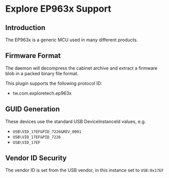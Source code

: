 Explore EP963x Support
======================

Introduction
------------

The EP963x is a generic MCU used in many different products.

Firmware Format
---------------

The daemon will decompress the cabinet archive and extract a firmware blob in
a packed binary file format.

This plugin supports the following protocol ID:

 * tw.com.exploretech.ep963x

GUID Generation
---------------

These devices use the standard USB DeviceInstanceId values, e.g.

 * `USB\VID_17EF&PID_7226&REV_0001`
 * `USB\VID_17EF&PID_7226`
 * `USB\VID_17EF`

Vendor ID Security
------------------

The vendor ID is set from the USB vendor, in this instance set to `USB:0x17EF`

